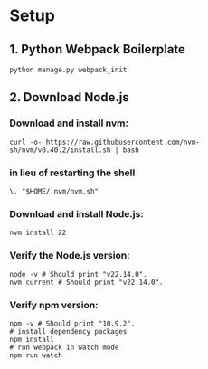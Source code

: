 # Setup
## 1. Python Webpack Boilerplate
````shell
python manage.py webpack_init
````
## 2. Download Node.js
### Download and install nvm:
````shell
curl -o- https://raw.githubusercontent.com/nvm-sh/nvm/v0.40.2/install.sh | bash
````
### in lieu of restarting the shell
````shell
\. "$HOME/.nvm/nvm.sh"
````
### Download and install Node.js:
````shell
nvm install 22
````
### Verify the Node.js version:
````shell
node -v # Should print "v22.14.0".
nvm current # Should print "v22.14.0".
````
### Verify npm version:
````shell
npm -v # Should print "10.9.2".
# install dependency packages
npm install
# run webpack in watch mode
npm run watch
````

